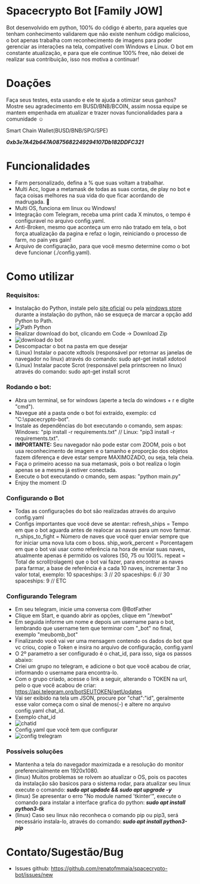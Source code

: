 # Spacecrypto Bot [Family JOW]
Bot desenvolvido em python, 100% do código é aberto, para aqueles que tenham conhecimento validarem que não existe nenhum código malicioso, o bot apenas trabalha com reconhecimento de imagens para poder gerenciar as interações na tela, compatível com Windows e Linux.
O bot em constante atualização, e para que ele continue 100% free, não deixei de realizar sua contribuição, isso nos motiva a continuar!

# Doações
Faça seus testes, esta usando e ele te ajuda a otimizar seus ganhos? Mostre seu agradecimento em BUSD/BNB/BCOIN, assim nossa equipe se mantem empenhada em atualizar e trazer novas funcionalidades para a comunidade :relaxed:

Smart Chain Wallet(BUSD/BNB/SPG/SPE) 

***0xb3e7A42b647A0875682249294107Db182DDFC321***


# Funcionalidades
- Farm personalizado, defina a % que suas voltam a trabalhar.
- Multi Acc, logue a metamask de todas as suas contas, de play no bot e faça coisas melhores na sua vida do que ficar acordando de madrugada. :beers:
- Multi OS, funciona em linux ou Windows!
- Integração com Telegram, receba uma print cada X minutos, o tempo é configuravel no arquivo config.yaml.
- Anti-Broken, mesmo que aconteça um erro não tratado em tela, o bot força atualização da pagina e refaz o login, reiniciando o processo de farm, no pain yes gain!
- Arquivo de configuração, para que você mesmo determine como o bot deve funcionar (./config.yaml).

# Como utilizar
###  Requisitos:
- Instalação do Python, instale pelo [site oficial](https://www.python.org/downloads/) ou pela [windows store](https://www.microsoft.com/p/python-37/9nj46sx7x90p?activetab=pivot:overviewtab) durante a instalação do python, não se esqueça de marcar a opção add Python to Path.
- ![Path Python](https://github.com/renatofmmaia/spacecrypto-bot/blob/master/assets/infos_and_tutorial/python_path.png)
- Realizar download do bot, clicando em Code -> Download Zip
- ![download do bot](https://github.com/renatofmmaia/spacecrypto-bot/blob/master/assets/infos_and_tutorial/bot_download.png)
- Descompactar o bot na pasta em que desejar
- (Linux) Instalar o pacote xdtools (responsável por retornar as janelas de navegador no linux) através do comando: sudo apt-get install xdotool
- (Linux) Instalar pacote Scrot (responsável pela printscreen no linux) através do comando: sudo apt-get install scrot

###  Rodando o bot:
- Abra um terminal, se for windows (aperte a tecla do windows + r e digite "cmd").
- Navegue até a pasta onde o bot foi extraído, exemplo: cd "C:\spacecrypto-bot".
- Instale as dependências do bot executando o comando, sem aspas: Windows: "pip install -r requirements.txt" // Linux: "pip3 install -r requirements.txt".
- **IMPORTANTE:** Seu navegador não pode estar com ZOOM, pois o bot usa reconhecimento de imagem e o tamanho e proporção dos objetos fazem diferença e deve estar sempre MAXIMOZADO, ou seja, tela cheia.
- Faça o primeiro acesso na sua metamask, pois o bot realiza o login apenas se a mesma já estiver conectada.
- Execute o bot executando o cmando, sem aspas: "python main.py"
- Enjoy the moment :D

###  Configurando o Bot
- Todas as configurações do bot são realizadas através do arquivo config.yaml
- Configs importantes que você deve se atentar:
refresh_ships = Tempo em que o bot aguarda antes de realocar as navas para um novo farmar.
n_ships_to_fight = Número de naves que você quer enviar sempre que for iniciar uma nova luta com o boss.
ship_work_percent = Porcentagem em que o bot vai usar como referência na hora de enviar suas naves, atualmente apenas é permitido os valores (50, 75 ou 100)%.
repeat = Total de scroll(rolagem) que o bot vai fazer, para encontrar as naves para farmar, a base de referência é a cada 10 naves, incrementar 3 no valor total, exemplo: 10 spaceships: 3 // 20 spaceships: 6 // 30 spaceships: 9 // ETC


###  Configurando Telegram
- Em seu telegram, inicie uma conversa com @BotFather
- Clique em Start, e quando abrir as opções, clique em "/newbot"
- Em seguida informe um nome e depois um username para o bot, lembrando que username tem que terminar com "_bot" no final, exemplo "meubomb_bot"
- Finalizando você vai ver uma mensagem contendo os dados do bot que vc criou, copie o Token e insira no arquivo de configuração, config.yaml
- O 2º parametro a ser configurado é o chat_id, para isso, siga os passos abaixo:
- Criei um grupo no telegram, e adicione o bot que você acabou de criar, informando o username para encontra-lo.
- Com o grupo criado, acesse o link a seguir, alterando o TOKEN na url, pelo o que você acabou de criar: https://api.telegram.org/botSEUTOKEN/getUpdates
- Vai ser exibido na tela um JSON, procure por "chat":"id", geralmente esse valor começa com o sinal de menos(-) e altere no arquivo config.yaml chat_id.
- Exemplo chat_id
- ![chatid](https://github.com/renatofmmaia/spacecrypto-bot/blob/master/assets/infos_and_tutorial/chat_id.png)
- Config.yaml que você tem que configurar
- ![config trelegram](https://github.com/renatofmmaia/spacecrypto-bot/blob/master/assets/infos_and_tutorial/token_chat_id.png)

### Possíveis soluções
- Mantenha a tela do navegador maximizada e a resolução do monitor preferencialmente em 1920x1080.
- (linux) Muitos problemas se rolvem ao atualizar o OS, pois os pacotes da instalação são basicos para o sistema rodar, para atualizar seu linux execute o comando: ***sudo apt updade && sudo apt upgrade -y***
- (linux) Se apresentar o erro "No module named 'tkinter'", execute o comando para instalar a interface grafica do python: ***sudo apt install python3-tk***
- (linux) Caso seu linux não reconheca o comando pip ou pip3, será necessário instala-lo, através do comando: ***sudo apt install python3-pip***

# Contato/Sugestão/Bug
- Issues github: https://github.com/renatofmmaia/spacecrypto-bot/issues/new

